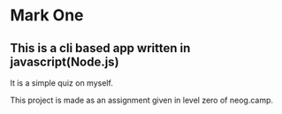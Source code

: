 # Mark One

## This is a cli based app written in javascript(Node.js)

It is a simple quiz on myself.

This project is made as an assignment given in level zero of neog.camp.